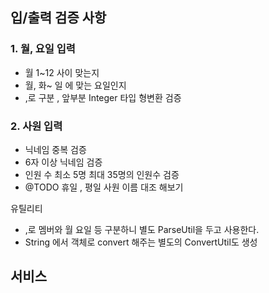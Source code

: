 ## 입/출력 검증 사항

### 1. 월, 요일 입력 
+ 월 1~12 사이 맞는지
+ 월, 화~ 일 에 맞는 요일인지
+ ,로 구분 , 앞부분 Integer 타입 형변환 검증
### 2. 사원 입력 
+ 닉네임 중복 검증
+ 6자 이상 닉네임 검증
+ 인원 수 최소 5명 최대 35명의 인원수 검증
+ @TODO 휴일 , 평일 사원 이름 대조 해보기 

유틸리티
+ ,로 멤버와 월 요일 등 구분하니 별도 ParseUtil을 두고 사용한다.
+ String 에서 객체로 convert 해주는 별도의 ConvertUtil도 생성



## 서비스